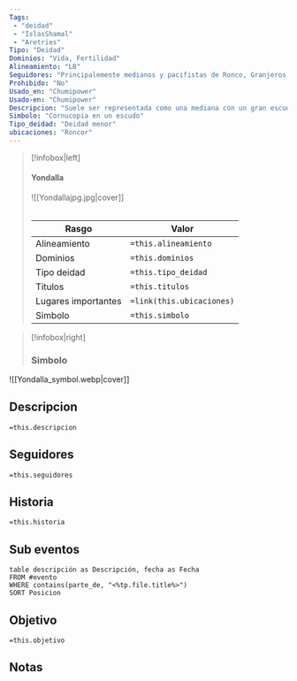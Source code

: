 ```yaml
---
Tags:
 - "deidad"
 - "IslasShamal"
 - "Aretries"
Tipo: "Deidad"
Dominios: "Vida, Fertilidad"
Alineamiento: "LB"
Seguidores: "Principalemente medianos y pacifistas de Ronco, Granjeros y gente de campo."
Prohibido: "No"
Usado_en: "Chumipower"
Usado-en: "Chumipower"
Descripcion: "Suele ser representada como una mediana con un gran escudo"
Simbolo: "Cornucopia en un escudo"
Tipo_deidad: "Deidad menor"
ubicaciones: "Roncor"
---
```

> [!infobox|left]
>  #### Yondalla
> ![[Yondallajpg.jpg|cover]]
> ######   
> |Rasgo | Valor |
> | --- | --- |
> | Alineamiento | `=this.alineamiento`|
> | Dominios | `=this.dominios` |
> | Tipo deidad | `=this.tipo_deidad` |
> | Titulos | `=this.titulos` |
>  | Lugares  importantes| `=link(this.ubicaciones)` |
> |Simbolo| `=this.simbolo`|

> [!infobox|right]
>### Simbolo
![[Yondalla_symbol.webp|cover]]

## Descripcion
  `=this.descripcion`

## Seguidores
  `=this.seguidores`
  
## Historia
  `=this.historia`
## Sub eventos
```dataview
table descripción as Descripción, fecha as Fecha
FROM #evento
WHERE contains(parte_de, "<%tp.file.title%>")
SORT Posicion
```
## Objetivo
   `=this.objetivo`

## Notas
